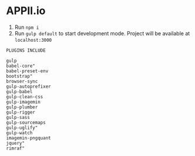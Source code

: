 # APPII.io
1. Run `npm i`
2. Run `gulp default` to start development mode. Project will be available at `localhost:3000`
```
PLUGINS INCLUDE
```
   
    gulp
    babel-core"
    babel-preset-env
    bootstrap"
    browser-sync
    gulp-autoprefixer
    gulp-babel
    gulp-clean-css
    gulp-imagemin
    gulp-plumber
    gulp-rigger
    gulp-sass
    gulp-sourcemaps
    gulp-uglify"
    gulp-watch
    imagemin-pngquant
    jquery"
    rimraf"
